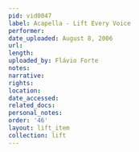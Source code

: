 ```yaml
---
pid: vid0047
label: Acapella - Lift Every Voice
performer: 
date_uploaded: August 8, 2006
url: 
length: 
uploaded_by: Flávio Forte
notes: 
narrative: 
rights: 
location: 
date_accessed: 
related_docs: 
personal_notes: 
order: '46'
layout: lift_item
collection: lift
---
```

